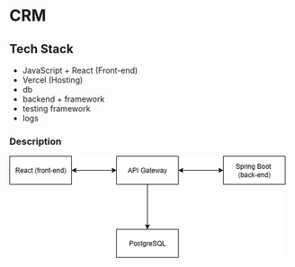# CRM

## Tech Stack
- JavaScript + React (Front-end)
- Vercel (Hosting)
- db
- backend + framework
- testing framework
- logs

### Description

![Architecture](Architecture.png)
